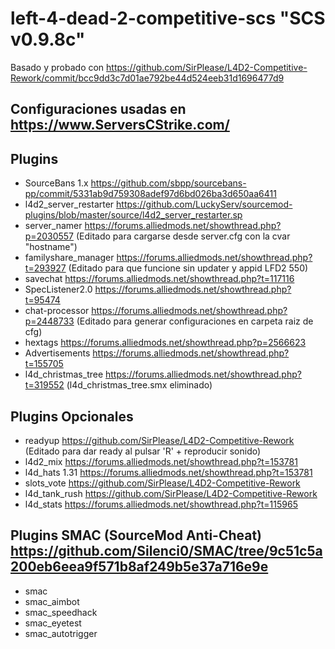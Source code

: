 # left-4-dead-2-competitive-scs "SCS v0.9.8c"
Basado y probado con https://github.com/SirPlease/L4D2-Competitive-Rework/commit/bcc9dd3c7d01ae792be44d524eeb31d1696477d9
## Configuraciones usadas en https://www.ServersCStrike.com/
## Plugins
- SourceBans 1.x https://github.com/sbpp/sourcebans-pp/commit/5331ab9d759308adef97d6bd026ba3d650aa6411
- l4d2_server_restarter https://github.com/LuckyServ/sourcemod-plugins/blob/master/source/l4d2_server_restarter.sp
- server_namer https://forums.alliedmods.net/showthread.php?p=2030557 (Editado para cargarse desde server.cfg con la cvar "hostname")
- familyshare_manager https://forums.alliedmods.net/showthread.php?t=293927 (Editado para que funcione sin updater y appid LFD2 550)
- savechat https://forums.alliedmods.net/showthread.php?t=117116
- SpecListener2.0 https://forums.alliedmods.net/showthread.php?t=95474
- chat-processor https://forums.alliedmods.net/showthread.php?p=2448733 (Editado para generar configuraciones en carpeta raiz de cfg)
- hextags https://forums.alliedmods.net/showthread.php?p=2566623
- Advertisements https://forums.alliedmods.net/showthread.php?t=155705
- l4d_christmas_tree https://forums.alliedmods.net/showthread.php?t=319552 (l4d_christmas_tree.smx eliminado)
## Plugins Opcionales
- readyup https://github.com/SirPlease/L4D2-Competitive-Rework (Editado para dar ready al pulsar 'R' + reproducir sonido)
- l4d2_mix https://forums.alliedmods.net/showthread.php?t=153781
- l4d_hats 1.31 https://forums.alliedmods.net/showthread.php?t=153781
- slots_vote https://github.com/SirPlease/L4D2-Competitive-Rework
- l4d_tank_rush https://github.com/SirPlease/L4D2-Competitive-Rework
- l4d_stats https://forums.alliedmods.net/showthread.php?t=115965
## Plugins SMAC (SourceMod Anti-Cheat) https://github.com/Silenci0/SMAC/tree/9c51c5a200eb6eea9f571b8af249b5e37a716e9e
- smac
- smac_aimbot
- smac_speedhack
- smac_eyetest
- smac_autotrigger